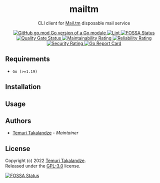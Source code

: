 <h1 align="center">mailtm</h1>
<p  align="center">CLI client for <a href="https://mail.tm">Mail.tm</a> disposable mail service</p>

<p align="center">
    <a href="https://github.com/abgeo/mailtm">
        <img alt="GitHub go.mod Go version of a Go module" src="https://img.shields.io/github/go-mod/go-version/abgeo/mailtm.svg">
    </a>
    <a href="https://github.com/abgeo/mailtm/actions/workflows/ci.yaml">
        <img alt="Lint" src="https://github.com/abgeo/mailtm/actions/workflows/ci.yaml/badge.svg">
    </a>
    <a href="https://app.fossa.com/projects/git%2Bgithub.com%2FABGEO%2Fmailtm?ref=badge_shield">
        <img alt="FOSSA Status" src="https://app.fossa.com/api/projects/git%2Bgithub.com%2FABGEO%2Fmailtm.svg?type=shield"/>
    </a>
    <a href="https://sonarcloud.io/project/overview?id=ABGEO_mailtm">
        <img alt="Quality Gate Status" src="https://sonarcloud.io/api/project_badges/measure?project=ABGEO_mailtm&metric=alert_status"/>
    </a>
    <a href="https://sonarcloud.io/project/overview?id=ABGEO_mailtm">
        <img alt="Maintainability Rating" src="https://sonarcloud.io/api/project_badges/measure?project=ABGEO_mailtm&metric=sqale_rating"/>
    </a>
    <a href="https://sonarcloud.io/project/overview?id=ABGEO_mailtm">
        <img alt="Reliability Rating" src="https://sonarcloud.io/api/project_badges/measure?project=ABGEO_mailtm&metric=reliability_rating"/>
    </a>
    <a href="https://sonarcloud.io/project/overview?id=ABGEO_mailtm">
        <img alt="Security Rating" src="https://sonarcloud.io/api/project_badges/measure?project=ABGEO_mailtm&metric=security_rating"/>
    </a>
    <a href="https://goreportcard.com/report/github.com/ABGEO/mailtm">
        <img alt="Go Report Card" src="https://goreportcard.com/badge/github.com/ABGEO/mailtm">
    </a>
</p>

## Requirements

- `Go (>=1.19)`

## Installation

## Usage

## Authors

- [Temuri Takalandze](https://abgeo.dev) - *Maintainer*

## License

Copyright (c) 2022 [Temuri Takalandze](https://abgeo.dev).  
Released under the [GPL-3.0](LICENSE) license.

[![FOSSA Status](https://app.fossa.com/api/projects/git%2Bgithub.com%2FABGEO%2Fmailtm.svg?type=large)](https://app.fossa.com/projects/git%2Bgithub.com%2FABGEO%2Fmailtm?ref=badge_large)